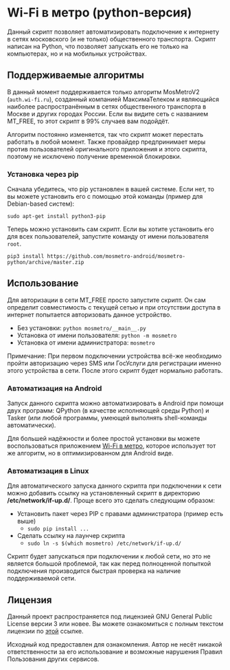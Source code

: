 # Wi-Fi в метро (python-версия)

Данный скрипт позволяет автоматизировать подключение к интернету в сетях московского (и не только) общественного транспорта. Скрипт написан на Python, что позволяет запускать его не только на компьютерах, но и на мобильных устройствах.

## Поддерживаемые алгоритмы

В данный момент поддерживается только алгоритм MosMetroV2 (`auth.wi-fi.ru`), созданный компанией МаксимаТелеком и являющийся наиболее распространённым в сетях общественного транспорта в Москве и других городах России. Если вы видите сеть с названием MT_FREE, то этот скрипт в 99% случаев вам подойдёт.

Алгоритм постоянно изменяется, так что скрипт может перестать работать в любой момент. Также провайдер предпринимает меры против пользователей оригинального приложения и этого скрипта, поэтому не исключено получение временной блокировки.

### Установка через pip

Сначала убедитесь, что pip установлен в вашей системе. Если нет, то вы можете установить его с помощью этой команды (пример для Debian-based систем):

```
sudo apt-get install python3-pip
```

Теперь можно установить сам скрипт. Если вы хотите установить его для всех пользователей, запустите команду от имени пользователя `root`.

```
pip3 install https://github.com/mosmetro-android/mosmetro-python/archive/master.zip
```

## Использование

Для авторизации в сети MT_FREE просто запустите скрипт. Он сам определит совместимость с текущей сетью и при отсутствии доступа в интернет попытается авторизовать данное устройство.

* Без установки: `python mosmetro/__main__.py`
* Установка от имени пользователя: `python -m mosmetro`
* Установка от имени администратора: `mosmetro`

Примечание: При первом подключении устройства всё-же необходимо пройти авторизацию через SMS или ГосУслуги для регистрации именно этого устройства в сети. После этого скрипт будет нормально работать.

### Автоматизация на Android

Запуск данного скрипта можно автоматизировать в Android при помощи двух программ: QPython (в качестве исполняющей среды Python) и Tasker (или любой программы, умеющей выполнять shell-команды автоматически).

Для большей надёжности и более простой установки вы можете воспользоваться приложением [Wi-Fi в метро](https://github.com/mosmetro-android/mosmetro-android), которое использует тот же алгоритм, но в оптимизированном для Android виде.

### Автоматизация в Linux

Для автоматического запуска данного скрипта при подключении к сети можно добавить ссылку на установленный скрипт в директорию **/etc/network/if-up.d/**. Проще всего это сделать следующим образом:

* Установить пакет через PIP с правами администратора (пример есть выше)
    * `sudo pip install ...`
* Сделать ссылку на лаунчер скрипта
    * `sudo ln -s $(which mosmetro) /etc/network/if-up.d/`

Скрипт будет запускаться при подключении к любой сети, но это не является большой проблемой, так как перед полноценной попыткой подключения производится быстрая проверка на наличие поддерживаемой сети.

## Лицензия

Данный проект распространяется под лицензией GNU General Public License версии 3 или новее. Вы можете ознакомиться с полным текстом лицензии по [этой](./LICENSE) ссылке.

Исходный код предоставлен для ознакомления. Автор не несёт никакой ответственности за его использование и возможные нарушения Правил Пользования других сервисов.

